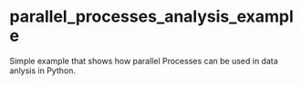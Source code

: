 # parallel_processes_analysis_example
Simple example that shows how parallel Processes can be used in data anlysis in Python.
